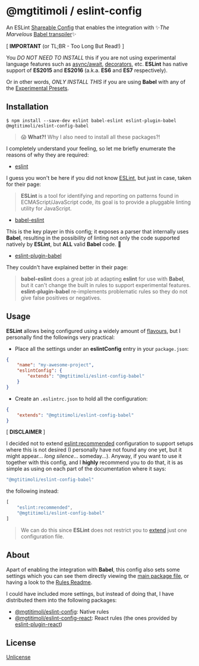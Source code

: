 # @mgtitimoli / eslint-config

An ESLint [Shareable Config](https://eslint.org/docs/developer-guide/shareable-configs) that enables the integration with :sparkles:*The Marvelous* [Babel transpiler](https://babeljs.io/):sparkles:

[ **IMPORTANT** (or TL;BR - Too Long But Read!) ]

You *DO NOT NEED TO INSTALL* this if you are not using experimental language features such as [async/await](https://tc39.github.io/ecmascript-asyncawait), [decorators](https://github.com/wycats/javascript-decorators), etc. **ESLint** has native support of **ES2015** and **ES2016** (a.k.a. **ES6** and **ES7** respectively).

Or in other words, *ONLY INSTALL THIS* if you are using **Babel** with any of the [Experimental Presets](https://babeljs.io/docs/plugins/#stage-x-experimental-presets-).

## Installation

```
$ npm install --save-dev eslint babel-eslint eslint-plugin-babel @mgtitimoli/eslint-config-babel
```

> :scream: **What?!** Why I also need to install all these packages?!

I completely understand your feeling, so let me briefly enumerate the reasons of why they are required:

- [eslint](https://github.com/eslint/eslint)

I guess you won't be here if you did not know [ESLint](http://eslint.org), but just in case, taken for their page:

> **ESLint** is a tool for identifying and reporting on patterns found in ECMAScript/JavaScript code, its goal is to provide a pluggable linting utility for JavaScript.

- [babel-eslint](https://github.com/babel/babel-eslint)

This is the key player in this config; it exposes a parser that internally uses **Babel**, resulting in the possibility of linting not only the code supported natively by **ESLint**, but **ALL** valid **Babel** code. :clap:

- [eslint-plugin-babel](https://github.com/babel/eslint-plugin-babel)

They couldn't have explained better in their page:

> **babel-eslint** does a great job at adapting **eslint** for use with **Babel**, but it can't change the built in rules to support experimental features. **eslint-plugin-babel** re-implements problematic rules so they do not give false positives or negatives.

## Usage

**ESLint** allows being configured using a widely amount of [flavours](http://eslint.org/docs/user-guide/configuring#configuration-file-formats), but I personally find the followings very practical:

* Place all the settings under an **eslintConfig** entry in your `package.json`:

```json
{
    "name": "my-awesome-project",
    "eslintConfig": {
        "extends": "@mgtitimoli/eslint-config-babel"
    }
}
```

* Create an `.eslintrc.json` to hold all the configuration:

```json
{
    "extends": "@mgtitimoli/eslint-config-babel"
}
```

[ **DISCLAIMER** ]

I decided not to extend [eslint:recommended](http://eslint.org/docs/user-guide/migrating-to-1.0.0) configuration to support setups where this is not desired (I personally have not found any one yet, but it might appear... *long silence*... someday...). Anyway, if you want to use it together with this config, and I **highly** recommend you to do that, it is as simple as using on each part of the documentation where it says:

```javascript
"@mgtitimoli/eslint-config-babel"
```

the following instead:

```javascript
[
    "eslint:recommended",
    "@mgtitimoli/eslint-config-babel"
]
```

> We can do this since **ESLint** does not restrict you to [extend](http://eslint.org/docs/user-guide/configuring#extending-configuration-files) just one configuration file.

## About

Apart of enabling the integration with **Babel**, this config also sets some settings which you can see them directly viewing the [main package file](./index.js), or having a look to the [Rules Readme](./RULES.md).

I could have included more settings, but instead of doing that, I have distributed them into the following packages:

- [@mgtitimoli/eslint-config](https://github.com/mgtitimoli/eslint-config): Native rules
- [@mgtitimoli/eslint-config-react](https://github.com/mgtitimoli/eslint-config-react): React rules (the ones provided by [eslint-plugin-react](https://github.com/yannickcr/eslint-plugin-react))

## License

[Unlicense](http://unlicense.org)

